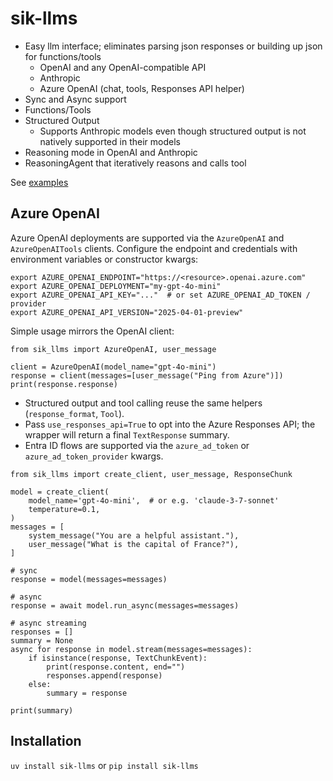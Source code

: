 # sik-llms

- Easy llm interface; eliminates parsing json responses or building up json for functions/tools
    - OpenAI and any OpenAI-compatible API
    - Anthropic
    - Azure OpenAI (chat, tools, Responses API helper)
- Sync and Async support
- Functions/Tools
- Structured Output
    - Supports Anthropic models even though structured output is not natively supported in their models
- Reasoning mode in OpenAI and Anthropic
- ReasoningAgent that iteratively reasons and calls tool

See [examples](https://github.com/shane-kercheval/sik-llms/blob/main/examples/examples.ipynb)

## Azure OpenAI

Azure OpenAI deployments are supported via the `AzureOpenAI` and `AzureOpenAITools` clients. Configure the endpoint and credentials with environment variables or constructor kwargs:

```
export AZURE_OPENAI_ENDPOINT="https://<resource>.openai.azure.com"
export AZURE_OPENAI_DEPLOYMENT="my-gpt-4o-mini"
export AZURE_OPENAI_API_KEY="..."  # or set AZURE_OPENAI_AD_TOKEN / provider
export AZURE_OPENAI_API_VERSION="2025-04-01-preview"
```

Simple usage mirrors the OpenAI client:

```
from sik_llms import AzureOpenAI, user_message

client = AzureOpenAI(model_name="gpt-4o-mini")
response = client(messages=[user_message("Ping from Azure")])
print(response.response)
```

- Structured output and tool calling reuse the same helpers (`response_format`, `Tool`).
- Pass `use_responses_api=True` to opt into the Azure Responses API; the wrapper will return a final `TextResponse` summary.
- Entra ID flows are supported via the `azure_ad_token` or `azure_ad_token_provider` kwargs.

```
from sik_llms import create_client, user_message, ResponseChunk

model = create_client(
    model_name='gpt-4o-mini',  # or e.g. 'claude-3-7-sonnet'
    temperature=0.1,
)
messages = [
    system_message("You are a helpful assistant."),
    user_message("What is the capital of France?"),
]

# sync
response = model(messages=messages)

# async
response = await model.run_async(messages=messages)

# async streaming
responses = []
summary = None
async for response in model.stream(messages=messages):
    if isinstance(response, TextChunkEvent):
        print(response.content, end="")
        responses.append(response)
    else:
        summary = response

print(summary)
```

## Installation

`uv install sik-llms` or `pip install sik-llms`

